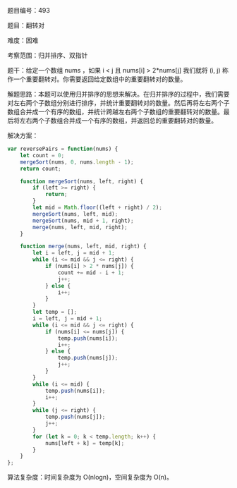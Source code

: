 题目编号：493

题目：翻转对

难度：困难

考察范围：归并排序、双指针

题干：给定一个数组 nums ，如果 i < j 且 nums[i] > 2*nums[j] 我们就将 (i, j) 称作一个重要翻转对。你需要返回给定数组中的重要翻转对的数量。

解题思路：本题可以使用归并排序的思想来解决。在归并排序的过程中，我们需要对左右两个子数组分别进行排序，并统计重要翻转对的数量。然后再将左右两个子数组合并成一个有序的数组，并统计跨越左右两个子数组的重要翻转对的数量。最后将左右两个子数组合并成一个有序的数组，并返回总的重要翻转对的数量。

解决方案：

```javascript
var reversePairs = function(nums) {
    let count = 0;
    mergeSort(nums, 0, nums.length - 1);
    return count;

    function mergeSort(nums, left, right) {
        if (left >= right) {
            return;
        }
        let mid = Math.floor((left + right) / 2);
        mergeSort(nums, left, mid);
        mergeSort(nums, mid + 1, right);
        merge(nums, left, mid, right);
    }

    function merge(nums, left, mid, right) {
        let i = left, j = mid + 1;
        while (i <= mid && j <= right) {
            if (nums[i] > 2 * nums[j]) {
                count += mid - i + 1;
                j++;
            } else {
                i++;
            }
        }
        let temp = [];
        i = left, j = mid + 1;
        while (i <= mid && j <= right) {
            if (nums[i] <= nums[j]) {
                temp.push(nums[i]);
                i++;
            } else {
                temp.push(nums[j]);
                j++;
            }
        }
        while (i <= mid) {
            temp.push(nums[i]);
            i++;
        }
        while (j <= right) {
            temp.push(nums[j]);
            j++;
        }
        for (let k = 0; k < temp.length; k++) {
            nums[left + k] = temp[k];
        }
    }
};
```

算法复杂度：时间复杂度为 O(nlogn)，空间复杂度为 O(n)。